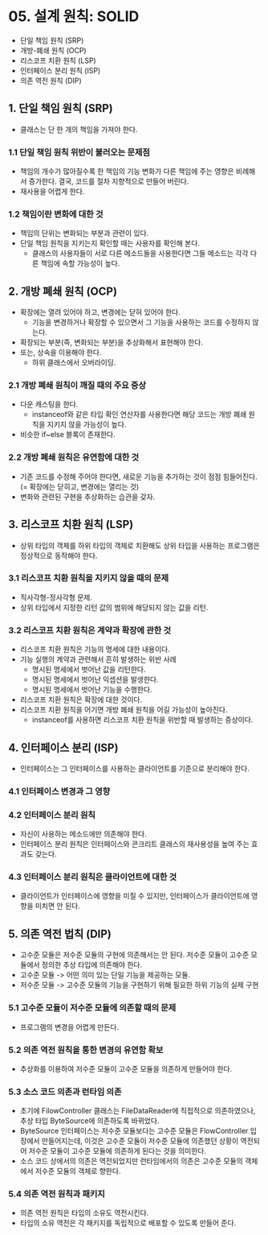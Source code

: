 # 05. 설계 원칙: SOLID
- 단일 책임 원칙 (SRP)
- 개방-폐쇄 원칙 (OCP)
- 리스코프 치환 원칙 (LSP)
- 인터페이스 분리 원칙 (ISP)
- 의존 역전 원칙 (DIP)

## 1. 단일 책임 원칙 (SRP)
- 클래스는 단 한 개의 책임을 가져야 한다.

### 1.1 단일 책임 원칙 위반이 불러오는 문제점
- 책임의 개수가 많아질수록 한 책임의 기능 변화가 다른 책임에 주는 영향은 비례해서 증가한다. 결국, 코드를 절차 지향적으로 만들어 버린다.
- 재사용을 어렵게 한다.

### 1.2 책임이란 변화에 대한 것
- 책임의 단위는 변화되는 부분과 관련이 있다.
- 단일 책임 원칙을 지키는지 확인할 때는 사용자를 확인해 본다.
  - 클래스의 사용자들이 서로 다른 메소드들을 사용한다면 그들 메소드는 각각 다른 책임에 속할 가능성이 높다.

## 2. 개방 폐쇄 원칙 (OCP)
- 확장에는 열려 있어야 하고, 변경에는 닫혀 있어야 한다.
  - 기능을 변경하거나 확장할 수 있으면서 그 기능을 사용하는 코드를 수정하지 않는다.
- 확장되는 부분(즉, 변화되는 부분)을 추상화해서 표현해야 한다.
- 또는, 상속을 이용해야 한다.
  - 하위 클래스에서 오버라이딩.

### 2.1 개방 폐쇄 원칙이 깨질 때의 주요 증상
- 다운 캐스팅을 한다.
  - instanceof와 같은 타입 확인 연산자를 사용한다면 해당 코드는 개방 폐쇄 원칙을 지키지 않을 가능성이 높다.
- 비슷한 if~else 블록이 존재한다.

### 2.2 개방 폐쇄 원칙은 유연함에 대한 것
- 기존 코드를 수정해 주어야 한다면, 새로운 기능을 추가하는 것이 점점 힘들어진다. (= 확장에는 닫히고, 변경에는 열리는 것)
- 변화와 관련된 구현을 추상화하는 습관을 갖자.

## 3. 리스코프 치환 원칙 (LSP)
- 상위 타입의 객체를 하위 타입의 객체로 치환해도 상위 타입을 사용하는 프로그램은 정상적으로 동작해야 한다.

### 3.1 리스코프 치환 원칙을 지키지 않을 때의 문제
- 직사각형-정사각형 문제.
- 상위 타입에서 지정한 리턴 값의 범위에 해당되지 않는 값을 리턴.

### 3.2 리스코프 치환 원칙은 계약과 확장에 관한 것
- 리스코프 치환 원칙은 기능의 명세에 대한 내용이다.
- 기능 실행의 계약과 관련해서 흔히 발생하는 위반 사례
  - 명시된 명세에서 벗어난 값을 리턴한다.
  - 명시된 명세에서 벗어난 익셉션을 발생한다.
  - 명시된 명세에서 벗어난 기능을 수행한다.
- 리스코프 치환 원칙은 확장에 대한 것이다.
- 리스코프 치환 원칙을 어기면 개방 폐쇄 원칙을 어길 가능성이 높아진다.
  - instanceof를 사용하면 리스코프 치환 원칙을 위반할 때 발생하는 증상이다.

## 4. 인터페이스 분리 (ISP)
- 인터페이스는 그 인터페이스를 사용하는 클라이언트를 기준으로 분리해야 한다.

### 4.1 인터페이스 변경과 그 영향

### 4.2 인터페이스 분리 원칙
- 자신이 사용하는 메소드에만 의존해야 한다.
- 인터페이스 분리 원칙은 인터페이스와 콘크리트 클래스의 재사용성을 높여 주는 효과도 갖는다.

### 4.3 인터페이스 분리 원칙은 클라이언트에 대한 것
- 클라이언트가 인터페이스에 영향을 미칠 수 있지만, 인터페이스가 클라이언트에 영향을 미치면 안 된다.

## 5. 의존 역전 법칙 (DIP)
- 고수준 모듈은 저수준 모듈의 구현에 의존해서는 안 된다. 저수준 모듈이 고수준 모듈에서 정의한 추상 타입에 의존해야 한다.
- 고수준 모듈 -> 어떤 의미 있는 단일 기능을 제공하는 모듈.
- 저수준 모듈 -> 고수준 모듈의 기능을 구현하기 위해 필요한 하위 기능의 실제 구현

### 5.1 고수준 모듈이 저수준 모듈에 의존할 때의 문제
- 프로그램의 변경을 어렵게 만든다.

### 5.2 의존 역전 원칙을 통한 변경의 유연함 확보
- 추상화를 이용하여 저수준 모듈이 고수준 모듈을 의존하게 만들어야 한다.

### 5.3 소스 코드 의존과 런타임 의존
- 초기에 FilowController 클래스는 FileDataReader에 직접적으로 의존하였으나, 추상 타입 ByteSource에 의존하도록 바뀌었다.
- ByteSource 인터페이스는 저수준 모듈보다는 고수준 모듈은 FlowController 입장에서 만들어지는데, 이것은 고수준 모듈이 저수준 모듈에 의존했던 상황이 역전되어 저수준 모듈이 고수준 모듈에 의존하게 된다는 것을 의미한다.
- 소스 코드 상에서의 의존은 역전되었지만 런타임에서의 의존은 고수준 모듈의 객체에서 저수준 모듈의 객체로 향한다.

### 5.4 의존 역전 원칙과 패키지
- 의존 역전 원칙은 타입의 소유도 역전시킨다.
- 타입의 소유 역전은 각 패키지를 독립적으로 배포할 수 있도록 만들어 준다.
